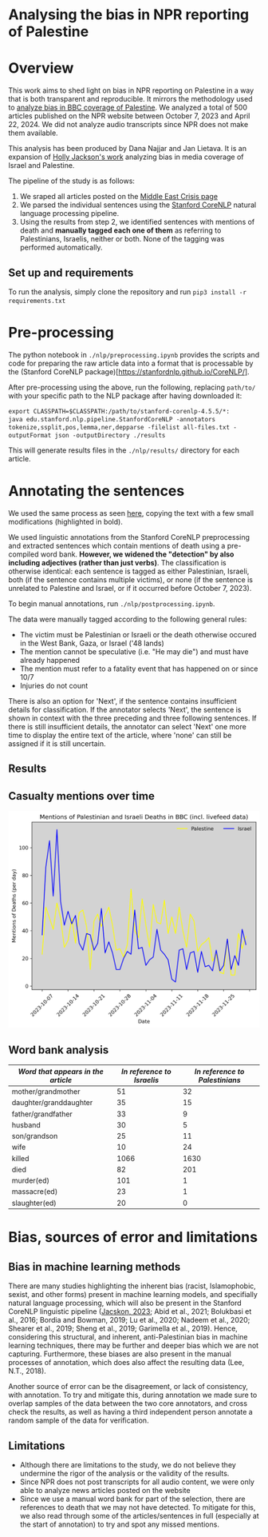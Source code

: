 # Analysing the bias in NPR reporting of Palestine

# Overview

This work aims to shed light on bias in NPR reporting on Palestine in a way that is both transparent and reproducible. It mirrors the methodology used to [analyze bias in BBC coverage of Palestine](https://github.com/liet-git/bbc-bias/). We analyzed a total of 500 articles published on the NPR website between October 7, 2023 and April 22, 2024. We did not analyze audio transcripts since NPR does not make them available.

This analysis has been produced by Dana Najjar and Jan Lietava. It is an expansion of [Holly Jackson's work](https://github.com/hollyjackson/casualty_mentions_nyt) analyzing bias in media coverage of Israel and Palestine. 

The pipeline of the study is as follows:
1. We sraped all articles posted on the [Middle East Crisis page](https://www.npr.org/series/1205445976/middle-east-crisis)
2. We parsed the individual sentences using the [Stanford CoreNLP](https://stanfordnlp.github.io/CoreNLP/) natural language processing pipeline.
3. Using the results from step 2, we identified sentences with mentions of death and **manually tagged each one of them** as referring to Palestinians, Israelis, neither or both. None of the tagging was performed automatically.

## Set up and requirements
To run the analysis, simply clone the repository and run ```pip3 install -r requirements.txt```

# Pre-processing

The python notebook in ```./nlp/preprocessing.ipynb``` provides the scripts and code for preparing the raw article data into a format that is processable by the (Stanford CoreNLP package)[https://stanfordnlp.github.io/CoreNLP/]. 

After pre-processing using the above, run the following, replacing ```path/to/``` with your specific path to the NLP package after having downloaded it:

```
export CLASSPATH=$CLASSPATH:/path/to/stanford-corenlp-4.5.5/*:
java edu.stanford.nlp.pipeline.StanfordCoreNLP -annotators tokenize,ssplit,pos,lemma,ner,depparse -filelist all-files.txt -outputFormat json -outputDirectory ./results
```

This will generate results files in the ```./nlp/results/``` directory for each article. 

# Annotating the sentences

We used the same process as seen [here](https://github.com/hollyjackson/casualty_mentions_nyt#3-automated-and-manual-tagging), copying the text with a few small modifications (highlighted in bold).

We used linguistic annotations from the Stanford CoreNLP preprocessing and extracted sentences which contain mentions of death using a pre-compiled word bank. **However, we widened the "detection" by also including adjectives (rather than just verbs)**. The classification is otherwise identical: each sentence is tagged as either Palestinian, Israeli, both (if the sentence contains multiple victims), or none (if the sentence is unrelated to Palestine and Israel, or if it occurred before October 7, 2023). 

To begin manual annotations, run  ```./nlp/postprocessing.ipynb```. 

The data were manually tagged according to the following general rules:

* The victim must be Palestinian or Israeli or the death otherwise occured in the West Bank, Gaza, or Israel ('48 lands)
* The mention cannot be speculative (i.e. "He may die") and must have already happened
* The mention must refer to a fatality event that has happened on or since 10/7
* Injuries do not count
  
There is also an option for 'Next', if the sentence contains insufficient details for classification. If the annotator selects 'Next', the sentence is shown in context with the three preceding and three following sentences. If there is still insufficient details, the annotator can select 'Next' one more time to display the entire text of the article, where 'none' can still be assigned if it is still uncertain. 

## Results

## Casualty mentions over time

<img src="./outputs/bbc_mentions_20231007_to_20231202.png" alt="drawing" width=700px/>

## Word bank analysis

| *Word that appears in the article* | *In reference to Israelis* | *In reference to Palestinians* |
|------------------------------------|----------------------------|--------------------------------|
| mother/grandmother                 | 51                         | 32                             |
| daughter/granddaughter             | 35                         | 15                             |
| father/grandfather                 | 33                         | 9                              |
| husband                            | 30                         | 5                              |
| son/grandson                       | 25                         | 11                             |
| wife                               | 10                         | 24                             |
| killed                             | 1066                       | 1630                           |
| died                               | 82                         | 201                            |
| murder(ed)                         | 101                        | 1                              |
| massacre(ed)                       | 23                         | 1                              |
| slaughter(ed)                      | 20                         | 0                              |


# Bias, sources of error and limitations

## Bias in machine learning methods

There are many studies highlighting the inherent bias (racist, Islamophobic, sexist, and other forms) present in machine learning models, and specifially natural language processing, which will also be present in the Stanford CoreNLP linguistic pipeline ([Jacskon, 2023](https://github.com/hollyjackson/casualty_mentions_nyt); Abid et al., 2021; Bolukbasi et al., 2016; Bordia and Bowman, 2019; Lu et al., 2020; Nadeem et al., 2020; Shearer et al., 2019; Sheng et al., 2019; Garimella et al., 2019). Hence, considering this structural, and inherent, anti-Palestinian bias in machine learning techniques, there may be further and deeper bias which we are not capturing. Furthermore, these biases are also present in the manual processes of annotation, which does also affect the resulting data (Lee, N.T., 2018).

Another source of error can be the disagreement, or lack of consistency, with annotation. To try and mitigate this, during annotation we made sure to overlap samples of the data between the two core annotators, and cross check the results, as well as having a third independent person annotate a random sample of the data for verification. 

## Limitations
* Although there are limitations to the study, we do not believe they undermine the rigor of the analysis or the validity of the results.
* Since NPR does not post transcripts for all audio content, we were only able to analyze news articles posted on the website 
* Since we use a manual word bank for part of the selection, there are references to death that we may not have detected. To mitigate for this, we also read through some of the articles/sentences in full (especially at the start of annotation) to try and spot any missed mentions.


